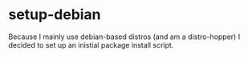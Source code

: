 # setup-debian
Because I mainly use debian-based distros (and am a distro-hopper) I decided to set up an inistial package install script.
